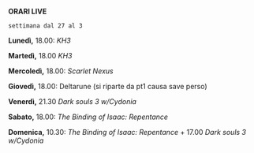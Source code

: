 
<b>ORARI LIVE</b>
 
<code>settimana dal 27 al 3 </code>
 
<b>Lunedì,</b> 18.00: <i>KH3</i>

<b>Martedì,</b> 18.00 <i> KH3</i>

<b>Mercoledì,</b> 18.00: <i>Scarlet Nexus</i>

<b>Giovedì,</b> 18.00: Deltarune (si riparte da pt1 causa save perso)</a> 


<b>Venerdì,</b> 21.30 <i>Dark souls 3 w/Cydonia</i>

<b>Sabato,</b> 18.00: <i>The Binding of Isaac: Repentance</i> 
 
<b>Domenica,</b> 10.30: <i>The Binding of Isaac: Repentance</i>  + 17.00 <i>Dark souls 3 w/Cydonia</i>
